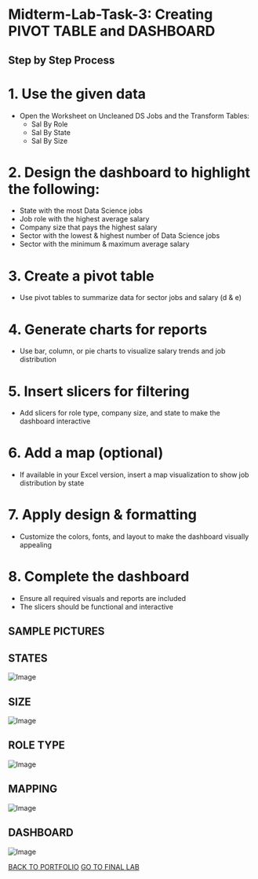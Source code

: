 # Midterm-Lab-Task-3: Creating PIVOT TABLE and DASHBOARD
## Step by Step Process

# 1. Use the given data  
   - Open the Worksheet on Uncleaned DS Jobs and the Transform Tables:  
     - Sal By Role  
     - Sal By State  
     - Sal By Size  

# 2. Design the dashboard to highlight the following:  
   - State with the most Data Science jobs  
   - Job role with the highest average salary  
   - Company size that pays the highest salary  
   - Sector with the lowest & highest number of Data Science jobs  
   - Sector with the minimum & maximum average salary  

# 3. Create a pivot table  
   - Use pivot tables to summarize data for sector jobs and salary (d & e)  

# 4. Generate charts for reports  
   - Use bar, column, or pie charts to visualize salary trends and job distribution  

# 5. Insert slicers for filtering  
   - Add slicers for role type, company size, and state to make the dashboard interactive  

# 6. Add a map (optional)  
   - If available in your Excel version, insert a map visualization to show job distribution by state  

# 7. Apply design & formatting  
   - Customize the colors, fonts, and layout to make the dashboard visually appealing  

# 8. Complete the dashboard  
   - Ensure all required visuals and reports are included  
   - The slicers should be functional and interactive
## SAMPLE PICTURES 
## STATES
![Image](https://github.com/user-attachments/assets/f685e0d6-bb75-4c4a-8ca2-e6e324d7437d)
## SIZE
![Image](https://github.com/user-attachments/assets/6951564a-32b6-49c0-a9e1-3f0cc8d10590)
## ROLE TYPE 
![Image](https://github.com/user-attachments/assets/7b307b7a-5d81-434f-b27e-fbf7e1b5d27f)
## MAPPING
![Image](https://github.com/user-attachments/assets/652ce707-c55b-4641-a70e-603ec21f63f0)
## DASHBOARD
![Image](https://github.com/user-attachments/assets/5cccf1ae-b94d-4bf1-92f6-ace8b191bb11)

 <a href="https://chan-edm.github.io/README/" class="btn">BACK TO PORTFOLIO</a>
    <a href="https://chan-edm.github.io/Finals-Lab-Task-1/" class="btn">GO TO FINAL LAB</a>


